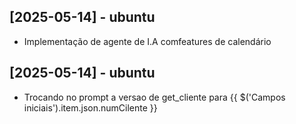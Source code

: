 ## [2025-05-14] - ubuntu
- Implementação de agente de I.A comfeatures de calendário

## [2025-05-14] - ubuntu
- Trocando no prompt a versao de get_cliente para {{ $('Campos iniciais').item.json.numCilente }}

